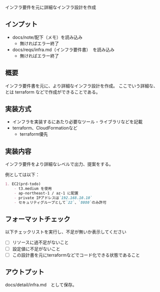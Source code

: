 インフラ要件を元に詳細なインフラ設計を作成

## インプット
- docs/note/配下（メモ）を読み込み
    - 無ければエラー終了
- docs/reqs/infra.md（インフラ要件書）　を読み込み
    - 無ければエラー終了

## 概要
インフラ要件書を元に、より詳細なインフラ設計を作成。
ここでいう詳細な、とは terraform などで作成ができることである。

## 実装方式
- インフラを実装するにあたり必要なツール・ライブラリなどを記載
- terraform、CloudFormationなど
    - terraform優先

## 実装内容
インフラ要件をより詳細なレベルで出力、提案をする。

例としては以下：
```markdown
1. EC2(prd-todo)
    - t3.medium を使用
    - ap-northeast-1 / az-1 に配置
    - private IPアドレスは`192.168.10.10`
    - セキュリティグループとして`22`、`8080`のみ許可
```

## フォーマットチェック
以下チェックリストを実行し、不足が無いか表示してください
- [ ] リソースに過不足がないこと
- [ ] 設定値に不足がないこと
- [ ] この設計書を元にterraformなどでコード化できる状態であること

## アウトプット
docs/detail/infra.md　として保存。



